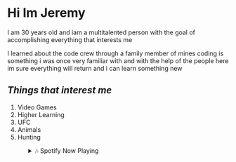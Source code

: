 # Hi Im Jeremy

 I am 30 years old and iam a multitalented person with the goal of accomplishing everything that interests me 

 I learned about the code crew through a family member of mines coding is something i was once very familiar with and with the help of the people here im sure everything will return and i can learn something new


## *Things that interest me*
<ol>
<li>Video Games</li>
<li>Higher Learning</li>
<li>UFC</li>
<li>Animals</li>
<li>Hunting</li>
<ol>


<details>
<summary>🎶 Spotify Now Playing</summary>

[<img src="https://spotify-github-profile.vercel.app/api/view?uid=epicgammie12&cover_image=true&theme=natemoo-re&show_offline=false&background_color=121212&interchange=false&bar_color=53b14f&bar_color_cover=true" width="350" />](https://github.com/kittinan/spotify-github-profile)

</details>